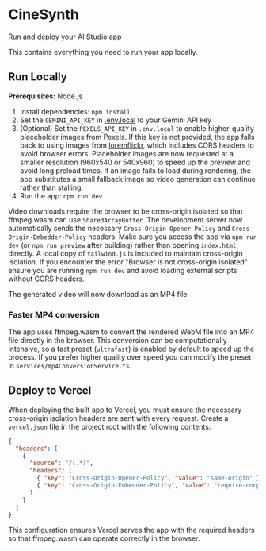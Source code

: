 # CineSynth

Run and deploy your AI Studio app

This contains everything you need to run your app locally.

## Run Locally

**Prerequisites:**  Node.js


1. Install dependencies:
   `npm install`
2. Set the `GEMINI_API_KEY` in [.env.local](.env.local) to your Gemini API key
3. (Optional) Set the `PEXELS_API_KEY` in `.env.local` to enable higher-quality
   placeholder images from Pexels. If this key is not provided, the app falls
   back to using images from [loremflickr](https://loremflickr.com/), which
   includes CORS headers to avoid browser errors.
   Placeholder images are now requested at a smaller resolution (960x540 or
   540x960) to speed up the preview and avoid long preload times. If an image
   fails to load during rendering, the app substitutes a small fallback image so
   video generation can continue rather than stalling.
4. Run the app:
   `npm run dev`

Video downloads require the browser to be cross-origin isolated so that ffmpeg.wasm can use `SharedArrayBuffer`. The development server now automatically sends the necessary `Cross-Origin-Opener-Policy` and `Cross-Origin-Embedder-Policy` headers. Make sure you access the app via `npm run dev` (or `npm run preview` after building) rather than opening `index.html` directly.
A local copy of `tailwind.js` is included to maintain cross-origin isolation. If you encounter the error "Browser is not cross-origin isolated" ensure you are running `npm run dev` and avoid loading external scripts without CORS headers.


The generated video will now download as an MP4 file.

### Faster MP4 conversion

The app uses ffmpeg.wasm to convert the rendered WebM file into an MP4 file
directly in the browser. This conversion can be computationally intensive, so a
fast preset (`ultrafast`) is enabled by default to speed up the process. If you
prefer higher quality over speed you can modify the preset in
`services/mp4ConversionService.ts`.

## Deploy to Vercel

When deploying the built app to Vercel, you must ensure the necessary cross-origin isolation headers are sent with every request. Create a `vercel.json` file in the project root with the following contents:

```json
{
  "headers": [
    {
      "source": "/(.*)",
      "headers": [
        { "key": "Cross-Origin-Opener-Policy", "value": "same-origin" },
        { "key": "Cross-Origin-Embedder-Policy", "value": "require-corp" }
      ]
    }
  ]
}
```

This configuration ensures Vercel serves the app with the required headers so that ffmpeg.wasm can operate correctly in the browser.
